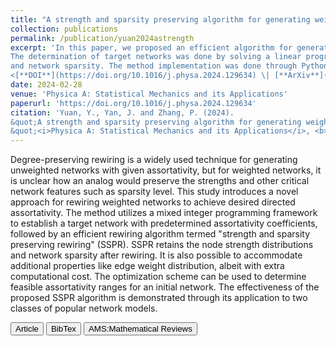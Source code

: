 ```yaml
---
title: "A strength and sparsity preserving algorithm for generating weighted, directed networks with predetermined assortativity"
collection: publications
permalink: /publication/yuan2024astrength
excerpt: 'In this paper, we proposed an efficient algorithm for generating weighted, directed networks with given assortativity measures. 
The determination of target networks was done by solving a linear programming problem, followed by a rewiring algorithm preserving node strenghts 
and network sparsity. The method implementation was done through Python. 
<[**DOI**](https://doi.org/10.1016/j.physa.2024.129634) \| [**ArXiv**](https://arxiv.org/pdf/2308.13033.pdf)>'
date: 2024-02-28
venue: 'Physica A: Statistical Mechanics and its Applications'
paperurl: 'https://doi.org/10.1016/j.physa.2024.129634'
citation: 'Yuan, Y., Yan, J. and Zhang, P. (2024). 
&quot;A strength and sparsity preserving algorithm for generating weighted, directed networks with predetermined assortativity.
&quot;<i>Physica A: Statistical Mechanics and its Applications</i>, <b>638</b>, 129634.'
---
```

Degree-preserving rewiring is a widely used technique for generating unweighted networks with given assortativity, but for weighted networks, it 
is unclear how an analog would preserve the strengths and other critical network features such as sparsity level. This study introduces a novel approach 
for rewiring weighted networks to achieve desired directed assortativity. The method utilizes a mixed integer programming framework to establish a target 
network with predetermined assortativity coefficients, followed by an efficient rewiring algorithm termed "strength and sparsity preserving rewiring" (SSPR). 
SSPR retains the node strength distributions and network sparsity after rewiring. It is also possible to accommodate additional properties like edge weight 
distribution, albeit with extra computational cost. The optimization scheme can be used to determine feasible assortativity ranges for an initial network. 
The effectiveness of the proposed SSPR algorithm is demonstrated through its application to two classes of popular network models.

<button class="IPbutton" type="button" onclick="window.location='https://doi.org/10.1016/j.physa.2024.129634'">Article</button>
<button class="IPbutton" type="button" onclick="window.location='https://panpanzhang99299.github.io/files/yuan2024astrength.bib'">BibTex</button>
<button class="IPbutton" type="button" onclick="window.location='https://mathscinet.ams.org/mathscinet/relay-station?mr=4711177'">AMS:Mathematical Reviews</button>